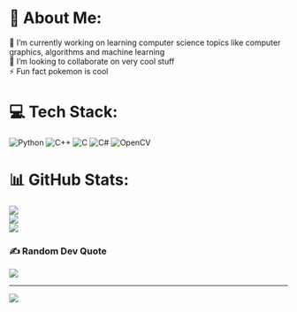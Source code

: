 # 💫 About Me:
🔭 I’m currently working on learning computer science topics like computer graphics, algorithms and machine learning<br>👯 I’m looking to collaborate on very cool stuff<br>⚡ Fun fact pokemon is cool


# 💻 Tech Stack:
![Python](https://img.shields.io/badge/python-3670A0?style=for-the-badge&logo=python&logoColor=ffdd54) ![C++](https://img.shields.io/badge/c++-%2300599C.svg?style=for-the-badge&logo=c%2B%2B&logoColor=white) ![C](https://img.shields.io/badge/c-%2300599C.svg?style=for-the-badge&logo=c&logoColor=white) ![C#](https://img.shields.io/badge/c%23-%23239120.svg?style=for-the-badge&logo=c-sharp&logoColor=white) ![OpenCV](https://img.shields.io/badge/opencv-%23white.svg?style=for-the-badge&logo=opencv&logoColor=white)
# 📊 GitHub Stats:
![](https://github-readme-stats.vercel.app/api?username=rauldhs&theme=dark&hide_border=false&include_all_commits=true&count_private=true)<br/>
![](https://github-readme-streak-stats.herokuapp.com/?user=rauldhs&theme=dark&hide_border=false)<br/>
![](https://github-readme-stats.vercel.app/api/top-langs/?username=rauldhs&theme=dark&hide_border=false&include_all_commits=true&count_private=true&layout=compact)

### ✍️ Random Dev Quote
![](https://quotes-github-readme.vercel.app/api?type=horizontal&theme=radical)

---
[![](https://visitcount.itsvg.in/api?id=rauldhs&icon=0&color=0)](https://visitcount.itsvg.in)

<!-- Proudly created with GPRM ( https://gprm.itsvg.in ) -->
